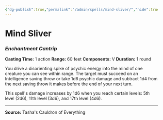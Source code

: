 ```yaml
---
{"dg-publish":true,"permalink":"/admin/spells/mind-sliver/","hide":true,"updated":"2025-08-11T11:53:30.988+01:00"}
---
```


# Mind Sliver
### *Enchantment Cantrip*
**Casting Time:** 1 action
**Range:** 60 feet
**Components:** V
**Duration:** 1 round

You drive a disorienting spike of psychic energy into the mind of one creature you can see within range. The target must succeed on an Intelligence saving throw or take 1d6 psychic damage and subtract 1d4 from the next saving throw it makes before the end of your next turn.

This spell's damage increases by 1d6 when you reach certain levels: 5th level (2d6), 11th level (3d6), and 17th level (4d6).

---
**Source:** Tasha's Cauldron of Everything